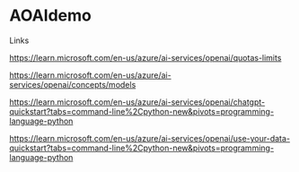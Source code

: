 # AOAIdemo

Links

https://learn.microsoft.com/en-us/azure/ai-services/openai/quotas-limits

https://learn.microsoft.com/en-us/azure/ai-services/openai/concepts/models

https://learn.microsoft.com/en-us/azure/ai-services/openai/chatgpt-quickstart?tabs=command-line%2Cpython-new&pivots=programming-language-python

https://learn.microsoft.com/en-us/azure/ai-services/openai/use-your-data-quickstart?tabs=command-line%2Cpython-new&pivots=programming-language-python
